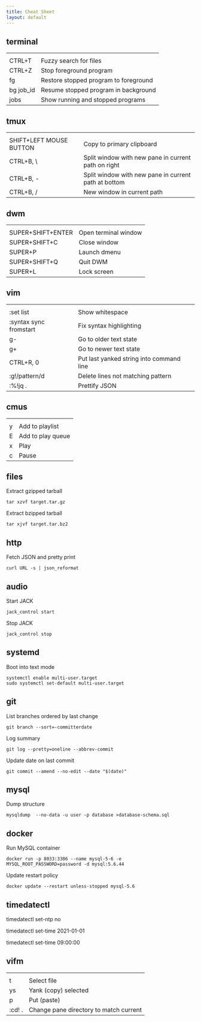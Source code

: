 ```yaml
---
title: Cheat Sheet
layout: default
---
```


terminal
--------

<table class="key-binding">
  <tr><th></th><th></th></tr>
  <tr><td>CTRL+T</td><td>Fuzzy search for files</td></tr>
  <tr><td>CTRL+Z</td><td>Stop foreground program</td></tr>
  <tr><td>fg</td><td>Restore stopped program to foreground</td></tr>
  <tr><td>bg job_id</td><td>Resume stopped program in background</td></tr>
  <tr><td>jobs</td><td>Show running and stopped programs</td></tr>
</table>

tmux
----

<table class="key-binding">
  <tr><th></th><th></th></tr>
  <tr><td>SHIFT+LEFT MOUSE BUTTON</td><td>Copy to primary clipboard</td></tr>
  <tr><td>CTRL+B, \</td><td>Split window with new pane in current path on right</td></tr>
  <tr><td>CTRL+B, -</td><td>Split window with new pane in current path at bottom</td></tr>
  <tr><td>CTRL+B, /</td><td>New window in current path</td></tr>
</table>

dwm
---

<table class="key-binding">
  <tr><th></th><th></th></tr>
  <tr><td>SUPER+SHIFT+ENTER</td><td>Open terminal window</td></tr>
  <tr><td>SUPER+SHIFT+C</td><td>Close window</td></tr>
  <tr><td>SUPER+P</td><td>Launch dmenu</td></tr>
  <tr><td>SUPER+SHIFT+Q</td><td>Quit DWM</td></tr>
  <tr><td>SUPER+L</td><td>Lock screen</td></tr>
</table>

vim
---

<table class="key-binding">
  <tr><th></th><th></th></tr>
  <tr><td>:set list</td><td>Show whitespace</td></tr>
  <tr><td>:syntax sync fromstart</td><td>Fix syntax highlighting</td></tr>
  <tr><td>g-</td><td>Go to older text state</td></tr>
  <tr><td>g+</td><td>Go to newer text state</td></tr>
  <tr><td>CTRL+R, 0</td><td>Put last yanked string into command line</td></tr>
  <tr><td>:g!/pattern/d</td><td>Delete lines not matching pattern</td></tr>
  <tr><td>:%!jq .</td><td>Prettify JSON</td></tr>
</table>

cmus
----

<table class="key-binding">
  <tr><th></th><th></th></tr>
  <tr><td>y</td><td>Add to playlist</td></tr>
  <tr><td>E</td><td>Add to play queue</td></tr>
  <tr><td>x</td><td>Play</td></tr>
  <tr><td>c</td><td>Pause</td></tr>
</table>

files
-----

Extract gzipped tarball

    tar xzvf target.tar.gz

Extract bzipped tarball

    tar xjvf target.tar.bz2

http
----

Fetch JSON and pretty print

    curl URL -s | json_reformat

audio
-----

Start JACK

    jack_control start

Stop JACK

    jack_control stop

systemd
-------

Boot into text mode

    systemctl enable multi-user.target
    sudo systemctl set-default multi-user.target

git
---

List branches ordered by last change

    git branch --sort=-committerdate

Log summary

    git log --pretty=oneline --abbrev-commit

Update date on last commit

    git commit --amend --no-edit --date "$(date)"

mysql
-----

Dump structure

    mysqldump  --no-data -u user -p database >database-schema.sql

docker
------

Run MySQL container

    docker run -p 8033:3306 --name mysql-5-6 -e MYSQL_ROOT_PASSWORD=password -d mysql:5.6.44

Update restart policy

    docker update --restart unless-stopped mysql-5.6

timedatectl
-----------

  timedatectl set-ntp no

  timedatectl set-time 2021-01-01

  timedatectl set-time 09:00:00

vifm
----

<table class="key-binding">
  <tr><th></th><th></th></tr>
  <tr><td>t</td><td>Select file</td></tr>
  <tr><td>ys</td><td>Yank (copy) selected</td></tr>
  <tr><td>p</td><td>Put (paste)</td></tr>
  <tr><td>:cd! .</td><td>Change pane directory to match current</td></tr>
</table>
